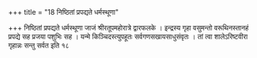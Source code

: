 +++
title = "18 निष्ठितां प्रपद्यते धर्मस्थूणा"

+++
निष्ठितां प्रपद्यते धर्मस्थूणा जाजं श्रीरतूपमहोरात्रे द्वारफलके । इन्द्रस्य गृहा वसुमन्तो वरूथिनस्तानहं प्रपद्ये सह प्रजया पशुभिः सह । यन्मे किञ्चिदस्त्युपहूतः सर्वगणसखायसाधुसंवृतः । तां त्वा शालेऽरिष्टवीरा गृहान्नः सन्तु सर्वत इति १८